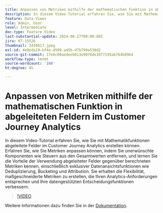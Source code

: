 ```yaml
---
title: Anpassen von Metriken mithilfe der mathematischen Funktion in abgeleiteten Feldern im Customer Journey Analytics
description: In diesem Video-Tutorial erfahren Sie, wie Sie mit Mathematikfunktionen abgeleitete Felder im Customer Journey Analytics erstellen können. Erfahren Sie, wie Sie Metriken anpassen können, indem Sie unerwünschte Komponenten wie Steuern aus den Gesamtwerten entfernen, und lernen Sie die Vorteile der Verwendung abgeleiteter Felder gegenüber berechneten Metriken kennen, einschließlich exklusiver Datenansichtsfunktionen wie Deduplizierung, Bucketing und Attribution.
feature: Data Views
role: Admin, User
level: Intermediate
doc-type: Feature Video
last-substantial-update: 2024-06-27T00:00:00Z
jira: KT-15526
thumbnail: 3430617.jpeg
exl-id: 4e9eda19-bf4e-4509-a45b-d7b799a530d2
source-git-commit: 17e6c00aedeeb013e9076de1077195ab764b8964
workflow-type: tm+mt
source-wordcount: '160'
ht-degree: 4%

---
```


# Anpassen von Metriken mithilfe der mathematischen Funktion in abgeleiteten Feldern im Customer Journey Analytics

In diesem Video-Tutorial erfahren Sie, wie Sie mit Mathematikfunktionen abgeleitete Felder im Customer Journey Analytics erstellen können. Erfahren Sie, wie Sie Metriken anpassen können, indem Sie unerwünschte Komponenten wie Steuern aus den Gesamtwerten entfernen, und lernen Sie die Vorteile der Verwendung abgeleiteter Felder gegenüber berechneten Metriken kennen, einschließlich exklusiver Datenansichtsfunktionen wie Deduplizierung, Bucketing und Attribution. Sie erhalten die Flexibilität, maßgeschneiderte Metriken zu erstellen, die Ihren Analytics-Anforderungen entsprechen und Ihre datengestützten Entscheidungsfunktionen verbessern.

>[!VIDEO](https://video.tv.adobe.com/v/3430617/&learn=on)

Weitere Informationen dazu finden Sie in der [Dokumentation](https://experienceleague.adobe.com/de/docs/analytics-platform/using/cja-dataviews/derived-fields).
